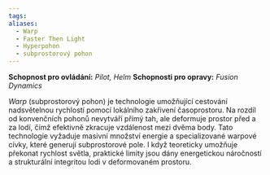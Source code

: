 ```yaml
---
tags: 
aliases:
  - Warp
  - Faster Then Light
  - Hyperpohon
  - subprostorový pohon
---
```

**Schopnost pro ovládání:** *Pilot, Helm*
**Schopnosti pro opravy:**  *Fusion Dynamics*

*Warp* (subprostorový pohon) je technologie umožňující  cestování nadsvětelnou rychlostí pomocí lokálního zakřivení časoprostoru. Na rozdíl od konvenčních pohonů nevytváří přímý tah, ale deformuje prostor před a za lodí, čímž efektivně zkracuje vzdálenost mezi dvěma body. Tato technologie vyžaduje masivní množství energie a specializované warpové cívky, které generují subprostorové pole. I když teoreticky umožňuje překonat rychlost světla, praktické limity jsou dány energetickou náročností a strukturální integritou lodi v deformovaném prostoru.